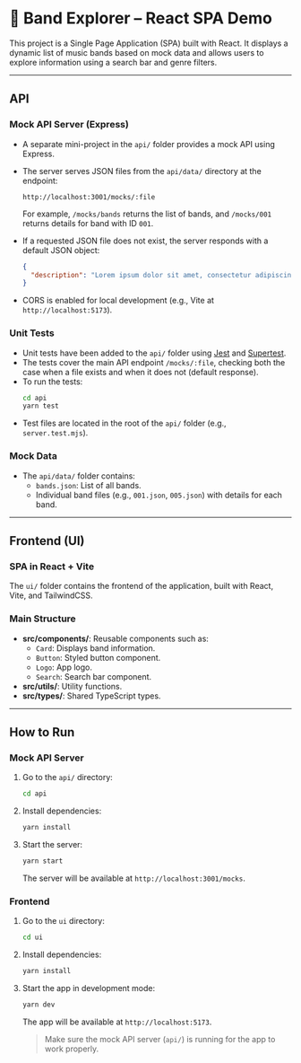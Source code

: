 # 🎸 Band Explorer – React SPA Demo

This project is a Single Page Application (SPA) built with React. It displays a dynamic list of music bands based on mock data and allows users to explore information using a search bar and genre filters.

---

## API

### **Mock API Server (Express)**
- A separate mini-project in the `api/` folder provides a mock API using Express.
- The server serves JSON files from the `api/data/` directory at the endpoint:

  ```
  http://localhost:3001/mocks/:file
  ```
  For example, `/mocks/bands` returns the list of bands, and `/mocks/001` returns details for band with ID `001`.

- If a requested JSON file does not exist, the server responds with a default JSON object:
  ```json
  {
    "description": "Lorem ipsum dolor sit amet, consectetur adipiscing elit, sed do eiusmod tempor incididunt ut labore et dolore magna aliqua."
  }
  ```

- CORS is enabled for local development (e.g., Vite at `http://localhost:5173`).

### **Unit Tests**
- Unit tests have been added to the `api/` folder using [Jest](https://jestjs.io/) and [Supertest](https://github.com/ladjs/supertest).
- The tests cover the main API endpoint `/mocks/:file`, checking both the case when a file exists and when it does not (default response).
- To run the tests:
  ```sh
  cd api
  yarn test
  ```
- Test files are located in the root of the `api/` folder (e.g., `server.test.mjs`).

### **Mock Data**
- The `api/data/` folder contains:
  - `bands.json`: List of all bands.
  - Individual band files (e.g., `001.json`, `005.json`) with details for each band.

---

## Frontend (UI)

### **SPA in React + Vite**
The `ui/` folder contains the frontend of the application, built with React, Vite, and TailwindCSS.

### **Main Structure**
- **src/components/**: Reusable components such as:
  - `Card`: Displays band information.
  - `Button`: Styled button component.
  - `Logo`: App logo.
  - `Search`: Search bar component.
- **src/utils/**: Utility functions.
- **src/types/**: Shared TypeScript types.

---

## How to Run

### Mock API Server
1. Go to the `api/` directory:

   ```sh
   cd api
   ```
2. Install dependencies:
   ```sh
   yarn install
   ```
3. Start the server:
   ```sh
   yarn start
   ```
   The server will be available at `http://localhost:3001/mocks`.

### Frontend
1. Go to the `ui` directory:
   ```sh
   cd ui
   ```
2. Install dependencies:
   ```sh
   yarn install
   ```
3. Start the app in development mode:
   ```sh
   yarn dev
   ```
   The app will be available at `http://localhost:5173`.

   > Make sure the mock API server (`api/`) is running for the app to work properly.